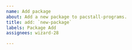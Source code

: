 ```yaml
---
name: Add package
about: Add a new package to pacstall-programs.
title: add: `new-package`
labels: Package Add
assignees: wizard-28

---
```

